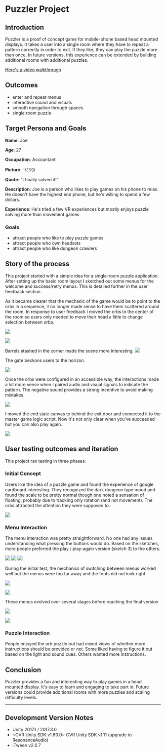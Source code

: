 # Puzzler Project

## Introduction

Puzzler is a proof of concept game for mobile-phone based head mounted displays. It takes a user into a single room where they have to repeat a pattern correctly in order to exit. If they like, they can play the puzzle more than once. In future versions, this experience can be extended by building additional rooms with additional puzzles. 

[Here's a video walkthrough](Documentation/puzzler_demo.mp4)

## Outcomes

- enter and repeat menus
- interactive sound and visuals
- smooth navigation through spaces
- single room puzzle


## Target Persona and Goals

**Name**: Joe

**Age**: 27

**Occupation**: Accountant

**Picture**: ¯\\_(ツ)_/

**Quote**: "I finally solved it!"

**Description**: Joe is a person who likes to play games on his phone to relax. He doesn't have the highest end phone, but he's willing to spend a few dollars.

**Experience**: He's tried a few VR experiences but mostly enjoys puzzle solving more than movement games

### Goals
- attract people who like to play puzzle games
- attract people who own headsets
- attract people who like dungeon crawlers


## Story of the process

This project started with a simple idea for a single-room puzzle application. After setting up the basic room layout I sketched out some menus for the welcome and success/retry menus. This is detailed further in the user feedback section.

As it became clearer that the mechanic of the game would be to point to the orbs in a sequence, it no longer made sense to have them scattered around the room. In response to user feedback I moved the orbs to the center of the room so users only needed to move their head a little to change selection between orbs.

![](Documentation/screenshot-4.png)

![](Documentation/screenshot-6.png)

Barrels stashed in the corner made the scene more interesting.
![](Documentation/screenshot-7.png)

The gate beckons users to the horizon.

![](Documentation/screenshot-8.png)



Once the orbs were configured in an accessible way, the interactions made a lot more sense when I paired audio and visual signals to indicate the pattern. The negative sound provides a strong incentive to avoid making mistakes.

![](Documentation/screenshot-10.png)

I moved the end state canvas to behind the exit door and connected it to the master game logic script. Now it's not only clear when you've succeeded but you can also play again.

![](Documentation/screenshot-9.png)

## User testing outcomes and iteration

This project ran testing in three phases:

### Initial Concept

Users like the idea of a puzzle game and found the experience of google cardboard interesting. They recognized the dark dungeon type mood and found the scale to be pretty normal though one noted a sensation of floating, probably due to tracking only rotation (and not movement). The orbs attracted the attention they were supposed to.

![](Documentation/screenshot-1.png)


### Menu Interaction

The menu interaction was pretty straightforward. No one had any issues understanding what pressing the buttons would do. Based on the sketches, more people preferred the play / play-again version (sketch 3) to the others.  

![](Documentation/ui-sketch-01.jpg)
![](Documentation/ui-sketch-02.jpg)
![](Documentation/ui-sketch-03.jpg)

During the initial test, the mechanics of switching between menus worked well but the menus were too far away and the fonts did not look right.

![](Documentation/screenshot-2.png)

![](Documentation/screenshot-3.png)

These menus evolved over several stages before reaching the final version.

![](Documentation/screenshot-5.png)

![](Documentation/screenshot-11.png)

### Puzzle Interaction

People enjoyed the orb puzzle but had mixed views of whether more instructions should be provided or not. Some liked having to figure it out based on the light and sound cues. Others wanted more instructions.

## Conclusion

Puzzler provides a fun and interesting way to play games in a head mounted display. It's easy to learn and engaging to take part in. Future versions could provide additional rooms with more puzzles and scaling difficulty levels.


----

## Development Version Notes
- Unity 2017.1 / 2017.3.0
- ~GVR Unity SDK v1.60.0~ GVR Unity SDK v1.11 (upgrade to ResonanceAudio)
- iTween v2.0.7
